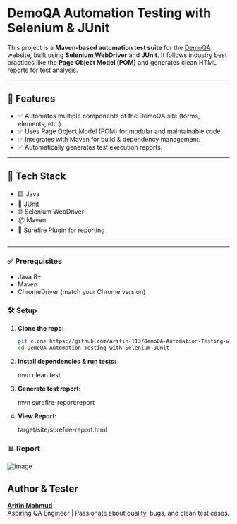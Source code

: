 # DemoQA Automation Testing with Selenium & JUnit

This project is a **Maven-based automation test suite** for the [DemoQA](https://demoqa.com) website, built using **Selenium WebDriver** and **JUnit**. It follows industry best practices like the **Page Object Model (POM)** and generates clean HTML reports for test analysis.

---

## 📌 Features

- ✅ Automates multiple components of the DemoQA site (forms, elements, etc.)
- ✅ Uses Page Object Model (POM) for modular and maintainable code.
- ✅ Integrates with Maven for build & dependency management.
- ✅ Automatically generates test execution reports.

---

## 🧰 Tech Stack

- 🟨 Java
- 🧪 JUnit
- 🌐 Selenium WebDriver
- 📦 Maven
- 🧾 Surefire Plugin for reporting

---


---


### ✅ Prerequisites

- Java 8+
- Maven
- ChromeDriver (match your Chrome version)

### 🛠️ Setup

1. **Clone the repo:**

   ```bash
   git clone https://github.com/Arifin-113/DemoQA-Automation-Testing-with-Selenium-JUnit.git
   cd DemoQA-Automation-Testing-with-Selenium-JUnit
2. **Install dependencies & run tests:**
   
   mvn clean test
3. **Generate test report:**
   
   mvn surefire-report:report
4. **View Report:**

   target/site/surefire-report.html

### 📊 Report 
![image](https://github.com/user-attachments/assets/3fad41c1-5047-4f03-a07e-de2a73862197)

## Author & Tester

**[Arifin Mahmud](https://www.linkedin.com/in/arifin-mahmud/)**  
Aspiring QA Engineer | Passionate about quality, bugs, and clean test cases.




